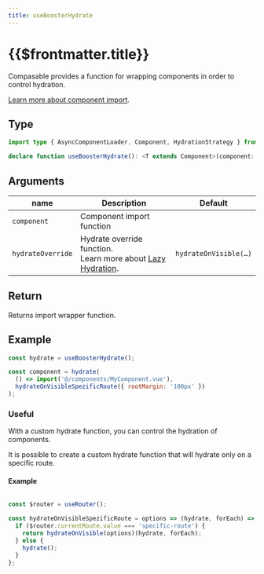```yaml
---
title: useBoosterHydrate
---
```


# {{$frontmatter.title}}

Compasable provides a function for wrapping components in order to control hydration.

[Learn more about component import](/guide/usage#import-components).

## Type

```typescript
import type { AsyncComponentLoader, Component, HydrationStrategy } from 'vue';

declare function useBoosterHydrate(): <T extends Component>(component: AsyncComponentLoader<T>, hydrate?: HydrationStrategy) => T;
```

## Arguments

| name              | Description                                                                                                               | Default               |
| ----------------- | ------------------------------------------------------------------------------------------------------------------------- | --------------------- |
| `component`       | Component import function                                                                                                 |                 |
| `hydrateOverride` | Hydrate override function.<br>Learn more about [Lazy Hydration](https://vuejs.org/guide/components/async#lazy-hydration). | `hydrateOnVisible(…)` |

## Return

Returns import wrapper function.

## Example

```js
const hydrate = useBoosterHydrate();

const component = hydrate(
  () => import('@/components/MyComponent.vue'),
  hydrateOnVisibleSpezificRoute({ rootMargin: '100px' })
);
```

### Useful

With a custom hydrate function, you can control the hydration of components.

It is possible to create a custom hydrate function that will hydrate only on a specific route.

#### Example

```js

const $router = useRouter();

const hydrateOnVisibleSpezificRoute = options => (hydrate, forEach) => {
  if ($router.currentRoute.value === 'specific-route') {
    return hydrateOnVisible(options)(hydrate, forEach);
  } else {
    hydrate();
  }
};

```
